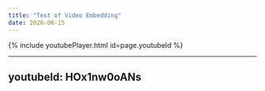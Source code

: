 ```yaml
---
title: "Test of Video Embedding"
date: 2020-06-15
---
```


{% include youtubePlayer.html id=page.youtubeId %}

---
youtubeId: HOx1nw0oANs
---
